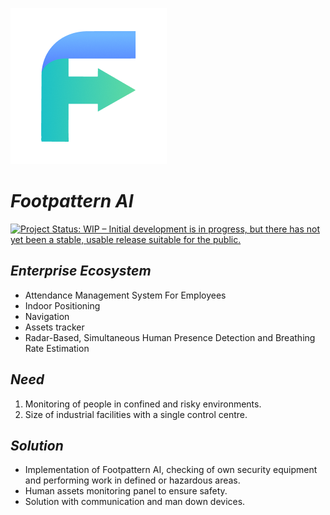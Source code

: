 
![Logo](./press-kit/logo.png)
# _Footpattern AI_

[![Project Status: WIP – Initial development is in progress, but there has not yet been a stable, usable release suitable for the public.](https://www.repostatus.org/badges/latest/wip.svg)](https://www.repostatus.org/#wip)

## _Enterprise Ecosystem_

* Attendance Management System For Employees
* Indoor Positioning 
* Navigation
* Assets tracker
* Radar-Based, Simultaneous Human Presence Detection and Breathing Rate Estimation

## _Need_
1. Monitoring of people in confined and risky environments.
2. Size of industrial facilities with a single control centre.

## _Solution_
* Implementation of Footpattern AI,  checking of own security equipment and performing work in defined or hazardous areas.
* Human assets monitoring panel to ensure safety.
* Solution with communication and man down devices.

